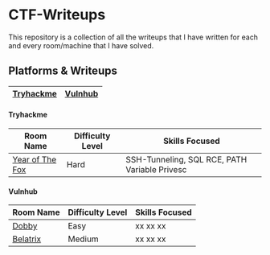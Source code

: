 # CTF-Writeups

This repository is a collection of all the writeups that I have written for each and every room/machine that I have solved.



## Platforms & Writeups



|  [Tryhackme](https://github.com/adigeefe/TryHackMe-WriteUp)        | [Vulnhub](./vulnhub/README.md) | 
| ----------------------------------------------------- | ---------------- | 

#### Tryhackme

| Room Name                                             | Difficulty Level | Skills Focused                                               |
| ----------------------------------------------------- | ---------------- | ------------------------------------------------------------ |
| [Year of The Fox](./hard/yearofthefox/README.md) 	| Hard             | SSH-Tunneling, SQL RCE, PATH Variable Privesc                             |

#### Vulnhub

| Room Name                                             | Difficulty Level | Skills Focused                                               |
| ----------------------------------------------------- | ---------------- | ------------------------------------------------------------ |
| [Dobby](./vulnhub/README.md) 	| Easy             | xx xx xx                             |
| [Belatrix](./vulnhub/README.md) 	| Medium             | xx xx xx                              |
